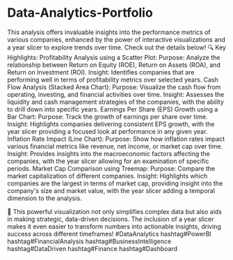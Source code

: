 # Data-Analytics-Portfolio

This analysis offers invaluable insights into the performance metrics of various companies, enhanced by the power of interactive visualizations and a year slicer to explore trends over time. Check out the details below!
🔍 Key Highlights:
Profitability Analysis using a Scatter Plot:
Purpose: Analyze the relationship between Return on Equity (ROE), Return on Assets (ROA), and Return on Investment (ROI).
Insight: Identifies companies that are performing well in terms of profitability metrics over selected years.
Cash Flow Analysis (Stacked Area Chart):
Purpose: Visualize the cash flow from operating, investing, and financial activities over time.
Insight: Assesses the liquidity and cash management strategies of the companies, with the ability to drill down into specific years.
Earnings Per Share (EPS) Growth using a Bar Chart:
Purpose: Track the growth of earnings per share over time.
Insight: Highlights companies delivering consistent EPS growth, with the year slicer providing a focused look at performance in any given year.
Inflation Rate Impact (Line Chart):
Purpose: Show how inflation rates impact various financial metrics like revenue, net income, or market cap over time.
Insight: Provides insights into the macroeconomic factors affecting the companies, with the year slicer allowing for an examination of specific periods.
Market Cap Comparison using Treemap:
Purpose: Compare the market capitalization of different companies.
Insight: Highlights which companies are the largest in terms of market cap, providing insight into the company's size and market value, with the year slicer adding a temporal dimension to the analysis.

🌟 This powerful visualization not only simplifies complex data but also aids in making strategic, data-driven decisions. The inclusion of a year slicer makes it even easier to transform numbers into actionable insights, driving success across different timeframes!
#DataAnalytics hashtag#PowerBI hashtag#FinancialAnalysis hashtag#BusinessIntelligence hashtag#DataDriven hashtag#Finance hashtag#Dashboard





